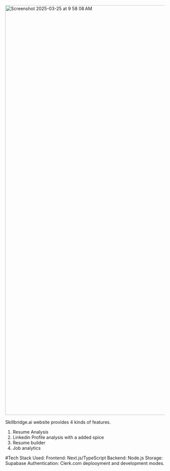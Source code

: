 <img width="1296" alt="Screenshot 2025-03-25 at 9 58 08 AM" src="https://github.com/user-attachments/assets/7b9c7a08-c387-4d15-a541-1acb4e181b88" />

Skillbridge.ai website provides 4 kinds of features. 
1. Resume Analysis
2. Linkedin Profile analysis with a added spice
3. Resume builder
4. Job analytics


#Tech Stack Used:
Frontend: Next.js/TypeScript
Backend: Node.js
Storage: Supabase
Authentication: Clerk.com deplooyment and development modes.
